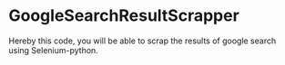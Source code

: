 # GoogleSearchResultScrapper
Hereby this code, you will be able to scrap the results of google search using Selenium-python.


